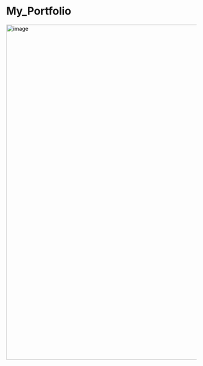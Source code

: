 # My_Portfolio

<img width="1902" height="888" alt="image" src="https://github.com/user-attachments/assets/f0a5f6ba-8427-4956-a5ed-e051f798cd6b" />

